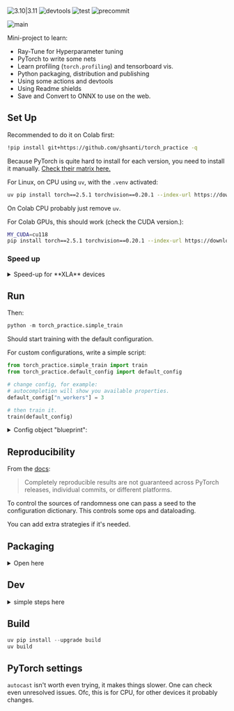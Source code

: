![3.10|3.11](https://img.shields.io/badge/Python-3.10_|_3.11_|_3.12-blue)
![devtools](https://img.shields.io/badge/astral-uv_ruff-orange)
![test](https://img.shields.io/badge/test-pytest-blue)
![precommit](https://img.shields.io/badge/pre_commit-blue)

![main](https://img.shields.io/badge/version-0.0.1-red)

Mini-project to learn:

- Ray-Tune for Hyperparameter tuning
- PyTorch to write some nets
- Learn profiling (`torch.profiling`) and tensorboard vis.
- Python packaging, distribution and publishing
- Using some actions and devtools
- Using Readme shields
- Save and Convert to ONNX to use on the web.

## Set Up

Recommended to do it on Colab first:

```bash
!pip install git+https://github.com/ghsanti/torch_practice -q
```

Because PyTorch is quite hard to install for each version, you need to install it manually. [Check their matrix here.](https://pytorch.org/get-started/locally/)

For Linux, on CPU using `uv`, with the `.venv` activated:

```bash
uv pip install torch==2.5.1 torchvision==0.20.1 --index-url https://download.pytorch.org/whl/cpu
```

On Colab CPU probably just remove `uv`.

For Colab GPUs, this should work (check the CUDA version.):

```bash
MY_CUDA=cu118
pip install torch==2.5.1 torchvision==0.20.1 --index-url https://download.pytorch.org/whl/${MY_CUDA}
```


### Speed up

<details>
<summary>
Speed-up for **XLA** devices
</summary>

You can run it with XLA devices (both TPUs and GPUs) just needs an extra package:

On colab just use (for GPUs):

```bash
!pip install torch==2.5.1 torch_xla==2.5.1 https://storage.googleapis.com/pytorch-xla-releases/wheels/cuda/12.1/torch_xla_cuda_plugin-2.5.1-py3-none-any.whl -q
```

For TPUs it should be ready to use, but otherwise run:


```bash
pip install torch_xla[tpu] -f https://storage.googleapis.com/libtpu-releases/index.html
```

Or check the `torch_xla` package.

</details>

## Run
Then:

```python
python -m torch_practice.simple_train
```

Should start training with the default configuration.

For custom configurations, write a simple script:

```python
from torch_practice.simple_train import train
from torch_practice.default_config import default_config

# change config, for example:
# autocompletion will show you available properties.
default_config["n_workers"] = 3

# then train it.
train(default_config)
```

<details>

<summary>
Config object "blueprint":
</summary>

```python
class DAEConfig(TypedDict):
  """Configuration Dictionary for DAE params.

  Note: BatchNorm always runs, so there isn't a switch.
  """

  # runtime config
  seed: int | None  # if an int, uses `torch.set_manual(seed)`
  log_level: _LogLevel
  data_dir: str
  # fraction on train, fraction on test (must add to 1)
  prob_split: tuple[float, float]
  # n_workers for dataloaders
  n_workers: int

  # general configuration
  layers: int  # Number of layers in the encoder/decoder.
  growth: float  # Growth factor for channels across layers.
  in_channels: int  # Number of input channels (e.g., 3 for RGB images).
  lr: float  # learning rate
  batch_size: int  # critical hyperparameter.
  clip_gradient_norm: bool
  clip_gradient_value: bool
  epochs: int

  # conv layers
  init_out_channels: int  # initial output channels (1st conv.)
  c_kernel: int  # Kernel size for convolution layers.
  c_stride: int  # Stride for convolution layers.
  c_activ: Callable  # activation function

  # dropout layers
  use_dropout: bool
  dropout_rate: float

  # pool layers
  use_pool: bool
  p_kernel: int  # Kernel size for pooling layers.
  p_stride: int  # Stride for pooling layers.

  # latent vector
  latent_dimension: int
  dense_activ: Callable  # activation function

```

</details>

## Reproducibility

From the [docs](https://pytorch.org/docs/stable/notes/randomness.html):

> Completely reproducible results are not guaranteed across PyTorch releases, individual commits, or different platforms.

To control the sources of randomness one can pass a seed to the configuration dictionary. This controls some ops and dataloading.

You can add extra strategies if it's needed.

## Packaging

<details>
<summary>
Open here
</summary>
This project uses `Python>=3.10`

It uses:

- Project Management: [astral/uv](https://github.com/astral-sh/uv)
  One needs to activate the _.venv_ as well.

  After activating, it's good to update _pip_ and _build_

```python
python3 -m pip install --upgrade pip
python3 -m pip install --upgrade build
```

- Lint: [astral/ruff](https://github.com/astral-sh/ruff)
  Own separate config file.
- Type-Check: [pyright](https://github.com/microsoft/pyright)
  Own separate config file. Install using _[nodejs]_ extra.
- [pre-commit](https://pre-commit.com/)
  Run `precommit install` after installing.
- testing: [pytest](https://docs.pytest.org/)
- pyproject: python project metadata.
- Github Actions: integration for quality checks, PyPI publishing, and documentation publishing.
- Docker for Codespaces integration (_.devcontainer_)

The project itself is a simple neural network in Pytorch, with Hyperparameter tuning using Ray Tune. It uses code from Pytorch examples.

For distributing packages one needs to:

1. Build it (uses _hatch_ in this repo.) Setuptools, Flitch, PDM are other build backends.

One can then use any build frontend (like _build_), they will search for the build backend and create the distribution files.

In this case, the file has:

```toml
[build-system]
requires = ["hatchling"]
build-backend = "hatchling.build"
```

To show which backend to use. The frontend installs _hatch_ if needed.

2. Have the right project structure and metadata (_pyproject.toml_) 3. Publish it on PyPI (publicly or privately.)

Key is to have _src/project_name_ and the name of the package in the _pyproject.toml_ file.

Also have \_\_\_init.py\_\_\_ files in each subdirectory. **This allows the user to import the directory as if it were a module.**

The _tests_ folder is outside the source folder, and won't be distributed. Other files outside source will be incl. in the source distribution (_tar.gz_ compression.)

Lastly one needs _Readme.md_ and _LICENSE_

</details>

## Dev

<details>
<summary>simple steps here</summary>
1. Fork
2. Clone your fork and run
```bash
pip install uv
uv venv
source .venv/bin/activate
uv sync
# install torch with pip as detailed at the top
uv pip install torch==2.5.1 torchvision==0.20.1 --index-url https://download.pytorch.org/whl/cpu
```

It's easier to checkout to a Codespace. It installs everything  for you, just activate the venv using:
```bash
source .venv/bin/activate
```

In both cases, remember to select the `.venv` python-interpreter in VSCode.

Files with "\_\_main\_\_" which can be executed as scripts need to use absolute imports (`from torch_practice import xyz`). The rest can use relative (`from .axes import xyz`).

</details>

## Build

```python
uv pip install --upgrade build
uv build
```

## PyTorch settings

`autocast` isn't worth even trying, it makes things slower. One can check even unresolved issues. Ofc, this is for CPU, for other devices it probably changes.
